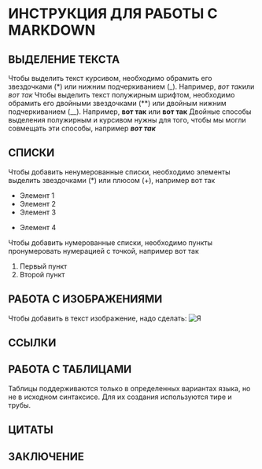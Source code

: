 # ИНСТРУКЦИЯ ДЛЯ РАБОТЫ С MARKDOWN

## ВЫДЕЛЕНИЕ ТЕКСТА

Чтобы выделить текст курсивом, необходимо обрамить его звездочками (*) или нижним подчеркиванием (_). Например, *вот так*или _вот так_
Чтобы выделить текст полужирным шрифтом, необходимо обрамить его двойными звездочками (**) или двойным нижним подчеркиванием (__). Например, **вот так** или __вот так__
Двойные способы выделения полужирным и курсивом нужны для того, чтобы мы могли совмещать эти способы, например _**вот так**_

## СПИСКИ

Чтобы добавить ненумерованные списки, необходимо элементы выделить звездочками (*) или плюсом (+), например вот так
* Элемент 1
* Элемент 2
* Элемент 3
+ Элемент 4

Чтобы добавить нумерованные списки, необходимо пункты пронумеровать нумерацией с точкой, например вот так
1. Первый пункт
2. Второй пункт


## РАБОТА С ИЗОБРАЖЕНИЯМИ

Чтобы добавить в текст изображение, надо сделать:
![Я](%D1%8F%D0%BD%D0%BE%D1%80%D0%BC.jpg)

## ССЫЛКИ

## РАБОТА С ТАБЛИЦАМИ

Таблицы поддерживаются только в определенных вариантах языка, но не в исходном синтаксисе. Для их создания используются тире и трубы.

## ЦИТАТЫ

## ЗАКЛЮЧЕНИЕ
